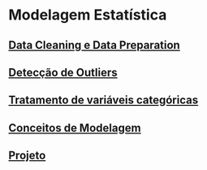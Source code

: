 # Modelagem Estatística

## [Data Cleaning e Data Preparation](https://github.com/vpaula07/data_analytics/blob/main/DataCleaning.ipynb)

## [Detecção de Outliers](https://github.com/vpaula07/data_analytics/blob/main/Substituindo_Tratando_outliers.ipynb)

## [Tratamento de variáveis categóricas](https://github.com/vpaula07/data_analytics/blob/main/Tratamento_categoricas.ipynb)

## [Conceitos de Modelagem](https://github.com/vpaula07/data_analytics/blob/main/Modelagem.ipynb)

## [Projeto](https://github.com/vpaula07/data_analytics/blob/main/Projeto_Counter_Strike.ipynb)
